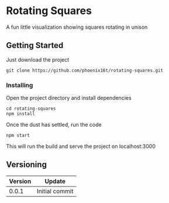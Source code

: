 # Rotating Squares
A fun little visualization showing squares rotating in unison

## Getting Started
Just download the project
```
git clone https://github.com/phoenix16t/rotating-squares.git
```

### Installing
Open the project directory and install dependencies
```
cd rotating-squares
npm install
```
Once the dust has settled, run the code
```
npm start
```
This will run the build and serve the project on localhost:3000

## Versioning
Version | Update
--- | --- |
0.0.1 | Initial commit
